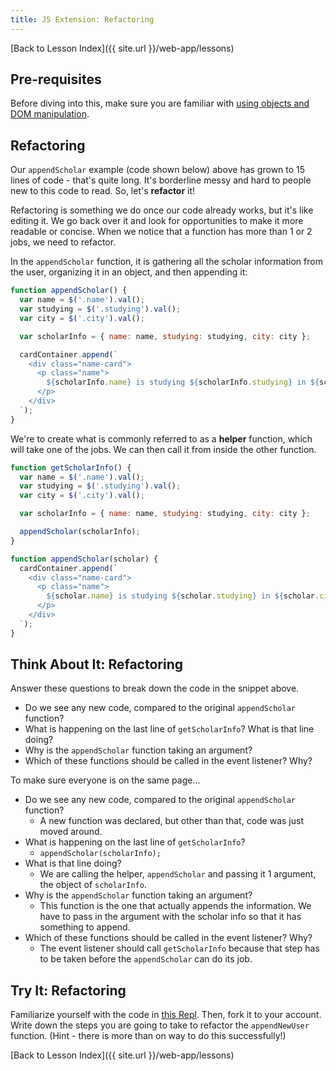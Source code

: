 ```yaml
---
title: JS Extension: Refactoring
---
```


[Back to Lesson Index]({{ site.url }}/web-app/lessons)

## Pre-requisites

Before diving into this, make sure you are familiar with [using objects and DOM manipulation](../js-extension-objects-dom).

## Refactoring

Our `appendScholar` example (code shown below) above has grown to 15 lines of code - that's quite long. It's borderline messy and hard to people new to this code to read. So, let's **refactor** it!

Refactoring is something we do once our code already works, but it's like editing it. We go back over it and look for opportunities to make it more readable or concise. When we notice that a function has more than 1 or 2 jobs, we need to refactor.

In the `appendScholar` function, it is gathering all the scholar information from the user, organizing it in an object, and then appending it:

```javascript
function appendScholar() {
  var name = $('.name').val();
  var studying = $('.studying').val();
  var city = $('.city').val();

  var scholarInfo = { name: name, studying: studying, city: city };

  cardContainer.append(`
    <div class="name-card">
      <p class="name">
        ${scholarInfo.name} is studying ${scholarInfo.studying} in ${scholarInfo.city}!
      </p>
    </div>
  `);
}
```

We're to create what is commonly referred to as a **helper** function, which will take one of the jobs. We can then call it from inside the other function.

```javascript
function getScholarInfo() {
  var name = $('.name').val();
  var studying = $('.studying').val();
  var city = $('.city').val();

  var scholarInfo = { name: name, studying: studying, city: city };

  appendScholar(scholarInfo);
}

function appendScholar(scholar) {
  cardContainer.append(`
    <div class="name-card">
      <p class="name">
        ${scholar.name} is studying ${scholar.studying} in ${scholar.city}!
      </p>
    </div>
  `);
}
```

<div class="try-it">
  <h2>Think About It: Refactoring</h2>
  <p>Answer these questions to break down the code in the snippet above.</p>
  <ul>
    <li>Do we see any new code, compared to the original <code class="try-it-code">appendScholar</code> function?</li>
    <li>What is happening on the last line of <code class="try-it-code">getScholarInfo</code>? What is that line doing?</li>
    <li>Why is the <code class="try-it-code">appendScholar</code> function taking an argument?</li>
    <li>Which of these functions should be called in the event listener? Why?</li>
  </ul>
</div>

To make sure everyone is on the same page...

- Do we see any new code, compared to the original `appendScholar` function?
  * A new function was declared, but other than that, code was just moved around.
- What is happening on the last line of `getScholarInfo`?
  * `appendScholar(scholarInfo);`
- What is that line doing?
  * We are calling the helper, `appendScholar` and passing it 1 argument, the object of `scholarInfo`.
- Why is the `appendScholar` function taking an argument?
  * This function is the one that actually appends the information. We have to pass in the argument with the scholar info so that it has something to append.
- Which of these functions should be called in the event listener? Why?
  * The event listener should call `getScholarInfo` because that step has to be taken before the `appendScholar` can do its job.

<div class="try-it">
  <h2>Try It: Refactoring</h2>
  <p>Familiarize yourself with the code in <a href="https://replit.com/@kodewithklossy/JS-Extension-Refactor#index.html">this Repl</a>. Then, fork it to your account. Write down the steps you are going to take to refactor the <code class="try-it-code">appendNewUser</code> function. (Hint - there is more than on way to do this successfully!)</p>
</div>

[Back to Lesson Index]({{ site.url }}/web-app/lessons)
